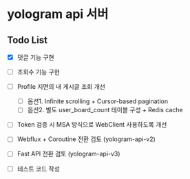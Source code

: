 # yologram api 서버

## Todo List
- [x] 댓글 기능 구현
- [ ] 조회수 기능 구현
- [ ] Profile 지면의 내 게시글 조회 개선
  - [ ] 옵션1. Infinite scrolling + Cursor-based pagination
  - [ ] 옵션2. 별도 user_board_count 테이블 구성 + Redis cache
- [ ] Token 검증 시 MSA 방식으로 WebClient 사용하도록 개선
- [ ] Webflux + Coroutine 전환 검토 (yologram-api-v2)
- [ ] Fast API 전환 검토 (yologram-api-v3)
- [ ] 테스트 코드 작성
  